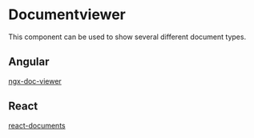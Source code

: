 # Documentviewer

This component can be used to show several different document types.

## Angular

[ngx-doc-viewer](packages/ngx-doc-viewer)

## React
[react-documents](packages/react-documents)
